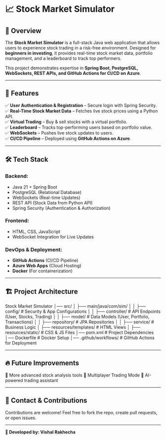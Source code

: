 # 📈 Stock Market Simulator

## 🏦 Overview  
The **Stock Market Simulator** is a full-stack Java web application that allows users to experience stock trading in a risk-free environment. Designed for **beginners in investing**, it provides real-time stock market data, portfolio management, and a leaderboard to track top performers.  

This project demonstrates expertise in **Spring Boot, PostgreSQL, WebSockets, REST APIs, and GitHub Actions for CI/CD on Azure**.  

---

## 🚀 Features  
✅ **User Authentication & Registration** – Secure login with Spring Security.  
✅ **Real-Time Stock Market Data** – Fetches live stock prices using a Python API.  
✅ **Virtual Trading** – Buy & sell stocks with a virtual portfolio.  
✅ **Leaderboard** – Tracks top-performing users based on portfolio value.  
✅ **WebSockets** – Pushes live stock updates to users.  
✅ **CI/CD Pipeline** – Deployed using **GitHub Actions on Azure**.  

---

## 🛠️ Tech Stack  
### **Backend:**  
- Java 21 + Spring Boot  
- PostgreSQL (Relational Database)  
- WebSockets (Real-time Updates)  
- REST API (Stock Data from Python API)  
- Spring Security (Authentication & Authorization)  

### **Frontend:**  
- HTML, CSS, JavaScript  
- WebSocket Integration for Live Updates  

### **DevOps & Deployment:**  
- **GitHub Actions** (CI/CD Pipeline)  
- **Azure Web Apps** (Cloud Hosting)  
- **Docker** (For containerization)  

---

## 🏗️ Project Architecture  
Stock Market Simulator
│── src/
│   ├── main/java/com/sim/
│   │   ├── config/           # Security & App Configurations
│   │   ├── controller/       # API Endpoints (User, Stocks, Trading)
│   │   ├── model/            # Data Models (User, Portfolio, Transactions)
│   │   ├── repository/       # JPA Repositories
│   │   ├── service/          # Business Logic
│   ├── resources/templates/  # HTML Views
│   ├── resources/static/     # CSS & JS Files
│── pom.xml                   # Project Dependencies
│── Dockerfile                # Docker Setup
│── .github/workflows/        # GitHub Actions for Deployment

---

## 🔥 Future Improvements
🚀 More advanced stock analysis tools
🚀 Multiplayer Trading Mode
🚀 AI-powered trading assistant

---

## 💬 Contact & Contributions
Contributions are welcome! Feel free to fork the repo, create pull requests, or open issues.

---

**💼 Developed by: Vishal Rakhecha**
